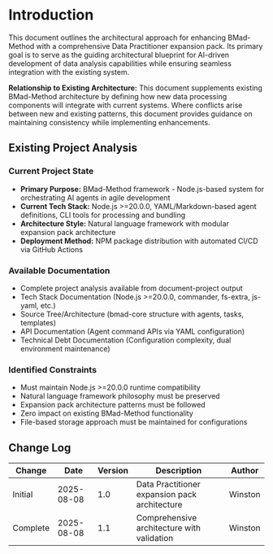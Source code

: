 # Introduction

This document outlines the architectural approach for enhancing BMad-Method with a comprehensive Data Practitioner expansion pack. Its primary goal is to serve as the guiding architectural blueprint for AI-driven development of data analysis capabilities while ensuring seamless integration with the existing system.

**Relationship to Existing Architecture:**
This document supplements existing BMad-Method architecture by defining how new data processing components will integrate with current systems. Where conflicts arise between new and existing patterns, this document provides guidance on maintaining consistency while implementing enhancements.

## Existing Project Analysis

### Current Project State
- **Primary Purpose:** BMad-Method framework - Node.js-based system for orchestrating AI agents in agile development
- **Current Tech Stack:** Node.js >=20.0.0, YAML/Markdown-based agent definitions, CLI tools for processing and bundling
- **Architecture Style:** Natural language framework with modular expansion pack architecture
- **Deployment Method:** NPM package distribution with automated CI/CD via GitHub Actions

### Available Documentation
- Complete project analysis available from document-project output
- Tech Stack Documentation (Node.js >=20.0.0, commander, fs-extra, js-yaml, etc.)
- Source Tree/Architecture (bmad-core structure with agents, tasks, templates)
- API Documentation (Agent command APIs via YAML configuration)
- Technical Debt Documentation (Configuration complexity, dual environment maintenance)

### Identified Constraints
- Must maintain Node.js >=20.0.0 runtime compatibility
- Natural language framework philosophy must be preserved
- Expansion pack architecture patterns must be followed
- Zero impact on existing BMad-Method functionality
- File-based storage approach must be maintained for configurations

## Change Log
| Change | Date | Version | Description | Author |
|--------|------|---------|-------------|--------|
| Initial | 2025-08-08 | 1.0 | Data Practitioner expansion pack architecture | Winston |
| Complete | 2025-08-08 | 1.1 | Comprehensive architecture with validation | Winston |
